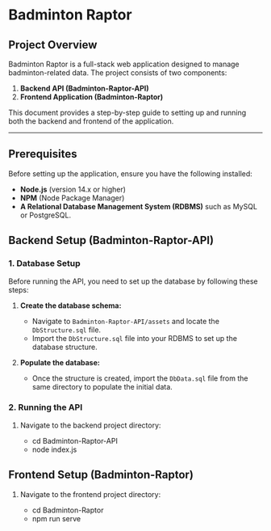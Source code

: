 # Badminton Raptor

## Project Overview

Badminton Raptor is a full-stack web application designed to manage badminton-related data. The project consists of two components:

1. **Backend API (Badminton-Raptor-API)**
2. **Frontend Application (Badminton-Raptor)**

This document provides a step-by-step guide to setting up and running both the backend and frontend of the application.

---

## Prerequisites

Before setting up the application, ensure you have the following installed:

- **Node.js** (version 14.x or higher)
- **NPM** (Node Package Manager)
- **A Relational Database Management System (RDBMS)** such as MySQL or PostgreSQL.

## Backend Setup (Badminton-Raptor-API)
### 1. Database Setup

Before running the API, you need to set up the database by following these steps:

1. **Create the database schema:**
   - Navigate to `Badminton-Raptor-API/assets` and locate the `DbStructure.sql` file.
   - Import the `DbStructure.sql` file into your RDBMS to set up the database structure.

2. **Populate the database:**
   - Once the structure is created, import the `DbData.sql` file from the same directory to populate the initial data.

### 2. Running the API

1. Navigate to the backend project directory:

   - cd Badminton-Raptor-API
   - node index.js

## Frontend Setup (Badminton-Raptor)
1. Navigate to the frontend project directory:

   - cd Badminton-Raptor
   - npm run serve
